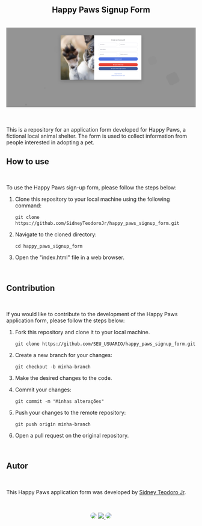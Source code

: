 <h2 align="center">Happy Paws Signup Form</h2>
</br>

<div align="center">
<a href="https://github.com/SidneyTeodoroJr" target="_blank">
<img src="happy_paws.png" alt="gradient">
</a>
</div>
</br>
</br>

This is a repository for an application form developed for Happy Paws, a fictional local animal shelter. The form is used to collect information from people interested in adopting a pet.
</br>

## How to use
</br>

To use the Happy Paws sign-up form, please follow the steps below:

1. Clone this repository to your local machine using the following command:

   ```shell
   git clone https://github.com/SidneyTeodoroJr/happy_paws_signup_form.git
   
2. Navigate to the cloned directory:

   ```shell
   cd happy_paws_signup_form

3. Open the "index.html" file in a web browser.
</br>

## Contribution
</br>

If you would like to contribute to the development of the Happy Paws application form, please follow the steps below:

1. Fork this repository and clone it to your local machine.

   ```shell
   git clone https://github.com/SEU_USUARIO/happy_paws_signup_form.git

2. Create a new branch for your changes:

   ```shell
   git checkout -b minha-branch

3. Make the desired changes to the code.

4. Commit your changes:

   ```shell
   git commit -m "Minhas alterações"

5. Push your changes to the remote repository:

   ```shell
   git push origin minha-branch

6. Open a pull request on the original repository.
</br>

## Autor
</br>

This Happy Paws application form was developed by [Sidney Teodoro Jr](https://github.com/SidneyTeodoroJr).

##
</br>

<div align="center">
<a href="https://www.facebook.com/profile.php?id=100091086461235" target="_blank"><img src="https://img.shields.io/badge/-Facebook-%230077B5?style=for-the-badge&logo=facebook&logoColor=white" style="border-radius: 30px" target="_blank"></a>
<a href="https://www.instagram.com/sidneyteodoroaraujo" target="_blank"><img src="https://img.shields.io/badge/-Instagram-%23E4405F?style=for-the-badge&logo=instagram&logoColor=white"</a>
<a href="https://www.linkedin.com/in/sidney-teodoro-4a4a8119b?lipi=urn%3Ali%3Apage%3Ad_flagship3_profile_view_base_contact_details%3B%2FevuTOiSSJS2hWGCZgtZiQ%3D%3D" target="_blank"><img src="https://img.shields.io/badge/-LinkedIn-%230077B5?style=for-the-badge&logo=linkedin&logoColor=white" style="border-radius: 30px" target="_blank"></a>
</div>
